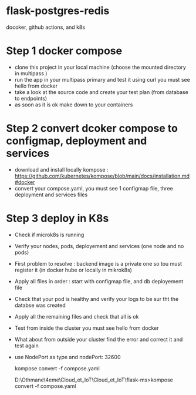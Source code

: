 # flask-postgres-redis
docoker, github actions, and k8s

# Step 1 docker compose
- clone this project in your local machine (choose the mounted directory in multipass )
- run the app in your multipass primary and test it using curl you must see hello from docker
- take a look at the source code and create your test plan (from database to endpoints)
- as soon as it is ok make down to your containers
# Step 2 convert dcoker compose to configmap, deployment and services
- download and install locally kompose : https://github.com/kubernetes/kompose/blob/main/docs/installation.md#docker
- convert your compose.yaml, you must see 1 configmap file, three deployment and services files

# Step 3 deploy in K8s
- Check if microk8s is running
- Verify your nodes, pods, deployement and services (one node and no pods)
- First problem to resolve : backend image is a private one so tou must register it (in docker hube or locally in mikrok8s)
- Apply all files in order : start with configmap file, and db deployement file
- Check that your pod is healthy and verify your logs to be sur tht the databse was created
- Apply all the remaining files and check that all is ok
- Test from inside the cluster you must see hello from docker
- What about from outside your cluster find the error and correct it and test again
- 
  use NodePort as type and nodePort: 32600
  
    kompose convert -f compose.yaml
  
    D:\Othmane\4eme\Cloud_et_IoT\Cloud_et_IoT\flask-ms>kompose convert -f compose.yaml
        
